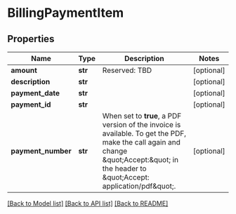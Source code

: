 # BillingPaymentItem

## Properties
Name | Type | Description | Notes
------------ | ------------- | ------------- | -------------
**amount** | **str** | Reserved: TBD | [optional] 
**description** | **str** |  | [optional] 
**payment_date** | **str** |  | [optional] 
**payment_id** | **str** |  | [optional] 
**payment_number** | **str** | When set to **true**, a PDF version of the invoice is available.   To get the PDF, make the call again and change \&quot;Accept:\&quot; in the header to \&quot;Accept: application/pdf\&quot;. | [optional] 

[[Back to Model list]](../README.md#documentation-for-models) [[Back to API list]](../README.md#documentation-for-api-endpoints) [[Back to README]](../README.md)


